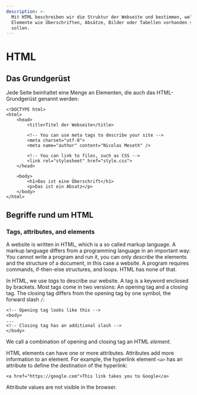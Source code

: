 ```yaml
---
description: >-
  Mit HTML beschreiben wir die Struktur der Webseite und bestimmen, welche
  Elemente wie Überschriften, Absätze, Bilder oder Tabellen vorhanden sein
  sollen.
---
```


# HTML

## Das Grundgerüst

Jede Seite beinhaltet eine Menge an Elementen, die auch das HTML-Grundgerüst genannt werden:

```markup
<!DOCTYPE html>
<html>
    <head>
        <title>Titel der Webseite</title>
        
        <!-- You can use meta tags to describe your site -->
        <meta charset="utf-8">
        <meta name="author" content="Nicolas Meseth" />
        
        <!-- You can link to files, such as CSS -->
        <link rel="stylesheet" href="style.css">
    </head>
   
    <body>
        <h1>Das ist eine Überschrift</h1>
        <p>Das ist ein Absatz</p>    
    </body>
</html>
```

## Begriffe rund um HTML

### Tags, attributes, and elements

A website is written in HTML, which is a so called markup language. A markup language differs from a programming language in an important way: You cannot write a program and run it, you can only _describe_ the elements and the structure of a document, in this case a website. A program requires commands, if-then-else structures, and loops. HTML has none of that.

In HTML, we use _tags_ to describe our website. A tag is a keyword enclosed by brackets. Most tags come in two versions: An opening tag and a closing tag. The closing tag differs from the opening tag by one symbol, the forward slash `/`:

```markup
<!-- Opening tag looks like this -->
<body>
...
<!-- Closing tag has an additional slash -->
</body>
```

We call a combination of opening and closing tag an HTML _element_.

HTML elements can have one or more attributes. Attributes add more information to an element. For example, the hyperlink element `<a>` has an attribute to define the destination of the hyperlink:

```markup
<a href="https://google.com">This link takes you to Google</a>
```

Attribute values are not visible in the browser.

